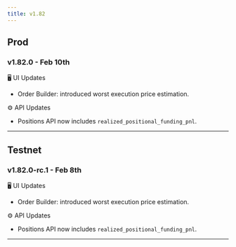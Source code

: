 ```yaml
---
title: v1.82
---
```


## Prod
### v1.82.0 - Feb 10th
🖥️  UI Updates
* Order Builder: introduced worst execution price estimation.

  
⚙️ API Updates
* Positions API now includes `realized_positional_funding_pnl`.
---

## Testnet
### v1.82.0-rc.1 - Feb 8th
🖥️  UI Updates
* Order Builder: introduced worst execution price estimation.

  
⚙️ API Updates
* Positions API now includes `realized_positional_funding_pnl`.
---
